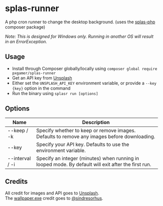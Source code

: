 # splas-runner

A php cron runner to change the desktop background. (uses the [splas-php][splas] composer package)

_Note: This is designed for Windows only. Running in another OS will result in an ErrorException._

## Usage

- Install through Composer globally/locally using `composer global require pxgamer/splas-runner`
- Get an API key from [Unsplash][us]
- Either set the `UNSPLASH_API_KEY` environment variable, or provide a `--key {key}` option in the command
- Run the binary using `splasr run [options]`

## Options

Name | Description
---- | -----
--keep / -k | Specify whether to keep or remove images. Defaults to remove any images before downloading.
--key | Specify your API key. Defaults to use the environment variable.
--interval / -i | Specify an integer (minutes) when running in looped mode. By default will exit after the first run.

## Credits

All credit for images and API goes to [Unsplash][us].  
The [wallpaper.exe][wallpaper] credit goes to [@sindresorhus][sindresorhus].  

[us]: https://unsplash.com
[wallpaper]: https://github.com/sindresorhus/win-wallpaper
[sindresorhus]: https://github.com/sindresorhus
[splas]: https://github.com/pxgamer/splas-php
